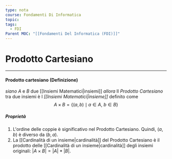 ```yaml
---
type: nota
course: Fondamenti Di Informatica
topic: 
tags:
  - FDI
Parent MOC: "[[Fondamenti Del Informatica (FDI)]]"
---
```


# Prodotto Cartesiano
---
#### Prodotto cartesiano (Definizione)
_siano_ $A$ e $B$ due [[Insiemi Matematici|insiemi]]
_allora_ Il _Prodotto Cartesiano_ tra due insiemi è l _[[Insiemi Matematici|insieme]]_ definito come $$A \times B = \{(a, b) \mid a \in A,\  b \in B\}$$
##### Proprietà
1. L'ordine delle coppie è significativo nel Prodotto Cartesiano. Quindi, $(a, b)$ è diverso da $(b, a)$.
2. La [[Cardinalità di un insieme|cardinalità]] del Prodotto Cartesiano è il prodotto delle [[Cardinalità di un insieme|cardinalità]] degli insiemi originali: $|A \times B| = |A| * |B|$.
